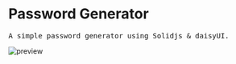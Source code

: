 # Password Generator

<samp>A simple password generator using Solidjs & daisyUI.</samp>

![preview](https://github.com/Bernankez/password-generator/assets/23058788/803b698a-9ffc-4016-babb-2281feb1baf6)
